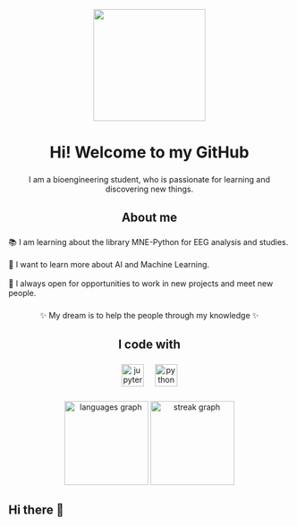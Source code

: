 <div align="center">
  <img height="200" src="https://media0.giphy.com/media/llg2jQ3fPDjQO3vMnG/giphy.gif?cid=6c09b952njespn8pf4motag0x6k34p8egqd3moelrwne6aio&ep=v1_internal_gif_by_id&rid=giphy.gif&ct=s"  />
</div>

###

<h1 align="center">Hi! Welcome to my GitHub</h1>

###

<p align="center">I am a bioengineering student, who is passionate for learning and discovering new things.</p>

###

<h2 align="center">About me</h2>

###

<p align="left">📚 I am learning about the library MNE-Python for EEG analysis and studies.<br><br>🎯 I want to learn more about AI and Machine Learning.<br><br>👥 I always open for opportunities to work in new projects and meet new people.</p>

###

<p align="center">✨ My dream is to help the people through my knowledge ✨</p>

###

<h2 align="center">I code with</h2>

###

<div align="center">
  <img src="https://cdn.jsdelivr.net/gh/devicons/devicon/icons/jupyter/jupyter-original.svg" height="40" alt="jupyter logo"  />
  <img width="12" />
  <img src="https://cdn.jsdelivr.net/gh/devicons/devicon/icons/python/python-original.svg" height="40" alt="python logo"  />
</div>

###

<div align="center">
  <img src="https://github-readme-stats.vercel.app/api/top-langs?username=Juespin&locale=en&hide_title=false&layout=compact&card_width=320&langs_count=5&theme=dracula&hide_border=false&order=2" height="150" alt="languages graph"  />
  <img src="https://streak-stats.demolab.com?user=Juespin&locale=en&mode=daily&theme=dracula&hide_border=false&border_radius=5&order=3" height="150" alt="streak graph"  />
</div>

###

## Hi there 👋


